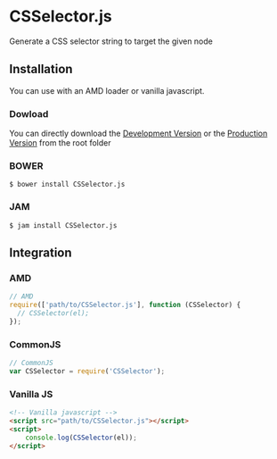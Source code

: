 # CSSelector.js

Generate a CSS selector string to target the given node

## Installation

You can use with an AMD loader or vanilla javascript.

### Dowload
You can directly download the
[Development Version](https://raw.github.com/stevoland/CSSelector.js/master/dist/CSSelector.js)
or the
[Production Version](https://raw.github.com/stevoland/CSSelector.js/master/dist/CSSelector.min.js)
from the root folder

### BOWER
```shell
$ bower install CSSelector.js
```

### JAM
```shell
$ jam install CSSelector.js
```

## Integration

### AMD
```javascript
// AMD
require(['path/to/CSSelector.js'], function (CSSelector) {
  // CSSelector(el);
});
```

### CommonJS
```javascript
// CommonJS
var CSSelector = require('CSSelector');
```

### Vanilla JS
```html
<!-- Vanilla javascript -->
<script src="path/to/CSSelector.js"></script>
<script>
	console.log(CSSelector(el));
</script>
```


